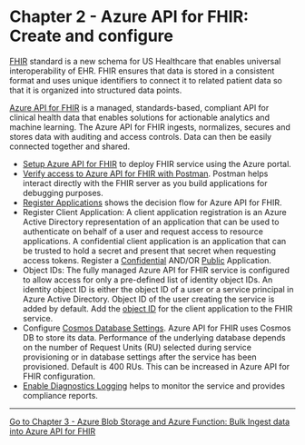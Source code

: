 # Chapter 2 - Azure API for FHIR: Create and configure

[FHIR](https://hl7.org/fhir/) standard is a new schema for US Healthcare that enables universal interoperability of EHR. FHIR ensures that data is stored in a consistent format   and uses unique identifiers to connect it to related patient data so that it is organized into structured data points.

[Azure API for FHIR](https://docs.microsoft.com/en-us/azure/healthcare-apis/) is a managed, standards-based, compliant API for clinical health data that enables solutions for actionable analytics and machine learning.
The Azure API for FHIR ingests, normalizes, secures and stores data with auditing and access controls.  Data can then be easily connected together and shared.

* [Setup Azure API for FHIR](https://docs.microsoft.com/en-us/azure/healthcare-apis/fhir-paas-portal-quickstart) to deploy FHIR service using the Azure portal.
* [Verify access to Azure API for FHIR with Postman](https://docs.microsoft.com/en-us/azure/healthcare-apis/access-fhir-postman-tutorial). Postman helps interact directly with the FHIR server as you build applications for debugging purposes.
* [Register Applications](https://docs.microsoft.com/en-us/azure/healthcare-apis/tutorial-1-decision-flow) shows the decision flow for Azure API for FHIR.
* Register Client Application: A client application registration is an Azure Active Directory representation of an application that can be used to authenticate on behalf of a user and request access to resource applications. A confidential client application is an application that can be trusted to hold a secret and present that secret when requesting access tokens.
  Register a [Confidential](https://docs.microsoft.com/en-us/azure/healthcare-apis/register-confidential-azure-ad-client-app) AND/OR [Public](https://docs.microsoft.com/en-us/azure/healthcare-apis/register-public-azure-ad-client-app) Application.
* Object IDs: The fully managed Azure API for FHIR service is configured to allow access for only a pre-defined list of identity object IDs. An identity object ID is either the object ID of a user or a service principal in Azure Active Directory. Object ID of the user creating the service is added by default. Add the [object ID](https://docs.microsoft.com/en-us/azure/healthcare-apis/find-identity-object-ids) for the client application to the FHIR service.
* Configure [Cosmos Database Settings](https://docs.microsoft.com/en-us/azure/healthcare-apis/configure-database). Azure API for FHIR uses Cosmos DB to store its data. Performance of the underlying database depends on the number of Request Units (RU) selected during service provisioning or in database settings after the service has been provisioned. Default is 400 RUs. This can be increased in Azure API for FHIR configuration. 
* [Enable Diagnostics Logging](https://docs.microsoft.com/en-us/azure/healthcare-apis/enable-diagnostic-logging) helps to monitor the service and provides compliance reports.


***

[Go to Chapter 3 - Azure Blob Storage and Azure Function: Bulk Ingest data into Azure API for FHIR](../Chapter3-AzureBlobStorageandAzureFunction/AzureFunction.md)
